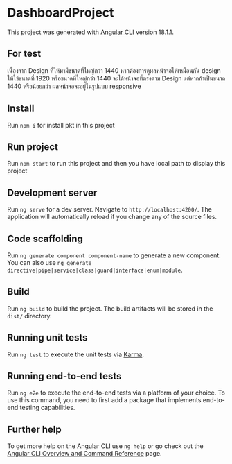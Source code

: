 # DashboardProject

This project was generated with [Angular CLI](https://github.com/angular/angular-cli) version 18.1.1.

## For test
เนื่องจาก Design ที่ให้มามีขนาดที่ใหญ่กว่า 1440 หากต้องการดูผลหน้าจอให้เหมือนกัน design ให้ใช้ขนาดที่ 1920 หรือขนาดที่ใหญ่กว่า 1440 จะได้หน้าจอที่ตรงตาม Design แต่หากถ้าเป็นขนาด 1440 หรือน้อยกว่า ผลหน้าจอจะอยู่ในรูปแบบ responsive

## Install
Run `npm i` for install pkt in this project

## Run project
Run `npm start` to run this project and then you have local path to display this project

## Development server

Run `ng serve` for a dev server. Navigate to `http://localhost:4200/`. The application will automatically reload if you change any of the source files.

## Code scaffolding

Run `ng generate component component-name` to generate a new component. You can also use `ng generate directive|pipe|service|class|guard|interface|enum|module`.

## Build

Run `ng build` to build the project. The build artifacts will be stored in the `dist/` directory.

## Running unit tests

Run `ng test` to execute the unit tests via [Karma](https://karma-runner.github.io).

## Running end-to-end tests

Run `ng e2e` to execute the end-to-end tests via a platform of your choice. To use this command, you need to first add a package that implements end-to-end testing capabilities.

## Further help

To get more help on the Angular CLI use `ng help` or go check out the [Angular CLI Overview and Command Reference](https://angular.dev/tools/cli) page.
